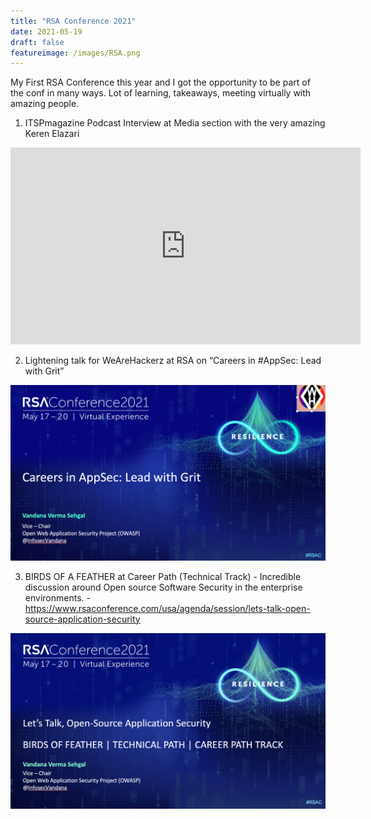 ```yaml
---
title: "RSA Conference 2021"
date: 2021-05-19
draft: false
featureimage: /images/RSA.png
---
```


My First RSA Conference this year and I got the opportunity to be part of the conf in many ways. Lot of learning, takeaways, meeting virtually with amazing people.

1. ITSPmagazine Podcast Interview at Media section with the very amazing Keren Elazari

<iframe width="560" height="315" src="https://www.youtube.com/embed/ppd7xBlcMsU" title="YouTube video player" frameborder="0" allow="accelerometer; autoplay; clipboard-write; encrypted-media; gyroscope; picture-in-picture" allowfullscreen></iframe>

2. Lightening talk for WeAreHackerz at RSA on “Careers in #AppSec: Lead with Grit”

![RSA](/images/RSAC_wehackerz.png)

3. BIRDS OF A FEATHER at Career Path (Technical Track) - Incredible discussion around Open source Software Security in the enterprise environments. - https://www.rsaconference.com/usa/agenda/session/lets-talk-open-source-application-security

![RSA](/images/rsa_bof.png)







